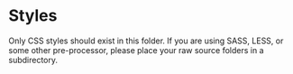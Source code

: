 # Styles

Only CSS styles should exist in this folder. If you are using SASS, LESS, or some other pre-processor, please place your raw source folders in a subdirectory.